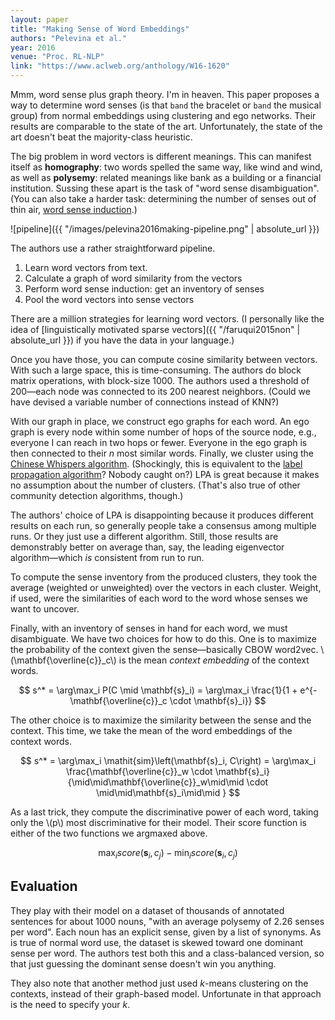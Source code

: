 ```yaml
---
layout: paper
title: "Making Sense of Word Embeddings"
authors: "Pelevina et al."
year: 2016
venue: "Proc. RL-NLP"
link: "https://www.aclweb.org/anthology/W16-1620"
---
```


Mmm, word sense plus graph theory. I'm in heaven. This paper proposes a way to determine word senses (is that `band` the bracelet or `band` the musical group) from normal embeddings using clustering and ego networks. Their results are comparable to the state of the art. Unfortunately, the state of the art doesn't beat the majority-class heuristic.

<!--more-->

The big problem in word vectors is different meanings. This can manifest itself as **homography**: two words spelled the same way, like wind and wind, as well as **polysemy**: related meanings like bank as a building or a financial institution. Sussing these apart is the task of "word sense disambiguation". (You can also take a harder task: determining the number of senses out of thin air, [word sense induction](https://en.wikipedia.org/wiki/Word-sense_induction).)  

![pipeline]({{ "/images/pelevina2016making-pipeline.png" | absolute_url }})

The authors use a rather straightforward pipeline.

1. Learn word vectors from text.
2. Calculate a graph of word similarity from the vectors
3. Perform word sense induction: get an inventory of senses
4. Pool the word vectors into sense vectors

There are a million strategies for learning word vectors. (I personally like the idea of [linguistically motivated sparse vectors]({{ "/faruqui2015non" | absolute_url }}) if you have the data in your language.)
 
Once you have those, you can compute cosine similarity between vectors. With such a large space, this is time-consuming. The authors do block matrix operations, with block-size 1000. The authors used a threshold of 200—each node was connected to its 200 nearest neighbors. (Could we have devised a variable number of connections instead of KNN?)

With our graph in place, we construct ego graphs for each word. An ego graph is every node within some number of hops of the source node, e.g., everyone I can reach in two hops or fewer. Everyone in the ego graph is then connected to their *n* most similar words. Finally, we cluster using the [Chinese Whispers algorithm](https://en.wikipedia.org/wiki/Chinese_Whispers_(clustering_method)). (Shockingly, this is equivalent to the [label propagation algorithm](https://en.wikipedia.org/wiki/Label_Propagation_Algorithm)? Nobody caught on?) LPA is great because it makes no assumption about the number of clusters. (That's also true of other community detection algorithms, though.)

The authors' choice of LPA is disappointing because it produces different results on each run, so generally people take a consensus among multiple runs. Or they just use a different algorithm. Still, those results are demonstrably better on average than, say, the leading eigenvector algorithm—which *is* consistent from run to run.

To compute the sense inventory from the produced clusters, they took the average (weighted or unweighted) over the vectors in each cluster. Weight, if used, were the similarities of each word to the word whose senses we want to uncover.

Finally, with an inventory of senses in hand for each word, we must disambiguate. We have two choices for how to do this. One is to maximize the probability of the context given the sense—basically CBOW word2vec. \\(\mathbf{\overline{c}}_c\\) is the mean *context embedding* of the context words.

$$ s^* = \arg\max_i P(C \mid \mathbf{s}_i) = \arg\max_i \frac{1}{1 + e^{-\mathbf{\overline{c}}_c \cdot \mathbf{s}_i}} $$

The other choice is to maximize the similarity between the sense and the context. This time, we take the mean of the word embeddings of the context words.

$$ s^* = \arg\max_i \mathit{sim}\left(\mathbf{s}_i, C\right) = \arg\max_i \frac{\mathbf{\overline{c}}_w \cdot \mathbf{s}_i}{\mid\mid\mathbf{\overline{c}}_w\mid\mid \cdot \mid\mid\mathbf{s}_i\mid\mid } $$

As a last trick, they compute the discriminative power of each word, taking only the \\(p\\) most discriminative for their model. Their score function is either of the two functions we argmaxed above.

$$ \max_i \mathit{score}(\mathbf{s}_i, c_j) - \min_i \mathit{score}(\mathbf{s}_i, c_j) $$

## Evaluation

They play with their model on a dataset of thousands of annotated sentences for about 1000 nouns, "with an average polysemy of 2.26 senses per word". Each noun has an explicit sense, given by a list of synonyms. As is true of normal word use, the dataset is skewed toward one dominant sense per word. The authors test both this and a class-balanced version, so that just guessing the dominant sense doesn't win you anything.

They also note that another method just used *k*-means clustering on the contexts, instead of their graph-based model. Unfortunate in that approach is the need to specify your *k*.
